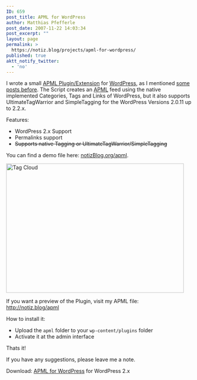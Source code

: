 ```yaml
---
ID: 659
post_title: APML for WordPress
author: Matthias Pfefferle
post_date: 2007-11-22 14:03:34
post_excerpt: ""
layout: page
permalink: >
  https://notiz.blog/projects/apml-for-wordpress/
published: true
aktt_notify_twitter:
  - 'no'
---
```

I wrote a small <a href="http://wordpress.org/extend/plugins/apml/">APML Plugin/Extension</a> for <a href="http://wordpress.org">WordPress</a>, as I mentioned <a href="http://notiz.blog/2007/11/23/apml-attention-profiling-mark-up-language/">some posts before</a>. The Script creates an <a href="http://www.apml.org">APML</a> feed using the native implemented Categories, Tags and Links of WordPress, but it also supports UltimateTagWarrior and SimpleTagging for the WordPress Versions 2.0.11 up to 2.2.x.</p>

Features:
<ul>
<li>WordPress 2.x Support</li>
<li>Permalinks support</li>
<li><del datetime="2013-04-30T09:26:13+00:00">Supports native Tagging or UltimateTagWarrior/SimpleTagging</del></li>
</ul>

You can find a demo file here: <a href="http://notiz.blog/apml">notizBlog.org/apml</a>.

<img src="http://notiz.blog/wp-content/uploads/2007/11/tag-cloud.jpg" alt="Tag Cloud" width="480" height="350" class="aligncenter size-full wp-image-663" />

If you want a preview of the Plugin, visit my APML file: <a href="http://notiz.blog/apml">http://notiz.blog/apml</a>

How to install it:
<ul>
<li>Upload the <code>apml</code> folder to your <code>wp-content/plugins</code> folder</li>
<li>Activate it at the admin interface</li>
</ul>

Thats it!

If you have any suggestions, please leave me a note.

<p class="download">Download: <a href="http://wordpress.org/extend/plugins/apml/">APML for WordPress</a> for WordPress 2.x</p>